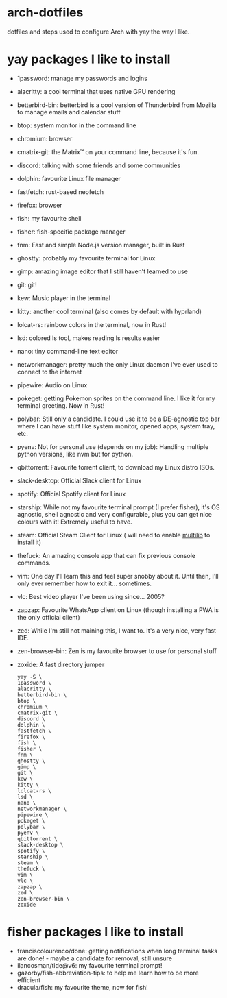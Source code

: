 # arch-dotfiles
dotfiles and steps used to configure Arch with yay the way I like.

# yay packages I like to install
- 1password: manage my passwords and logins
- alacritty: a cool terminal that uses native GPU rendering
- betterbird-bin: betterbird is a cool version of Thunderbird from Mozilla to manage emails and calendar stuff
- btop: system monitor in the command line
- chromium: browser
- cmatrix-git: the Matrix™ on your command line, because it's fun.
- discord: talking with some friends and some communities
- dolphin: favourite Linux file manager
- fastfetch: rust-based neofetch
- firefox: browser
- fish: my favourite shell
- fisher: fish-specific package manager
- fnm: Fast and simple Node.js version manager, built in Rust
- ghostty: probably my favourite terminal for Linux
- gimp: amazing image editor that I still haven't learned to use
- git: git!
- kew: Music player in the terminal
- kitty: another cool terminal (also comes by default with hyprland)
- lolcat-rs: rainbow colors in the terminal, now in Rust!
- lsd: colored ls tool, makes reading ls results easier
- nano: tiny command-line text editor
- networkmanager: pretty much the only Linux daemon I've ever used to connect to the internet
- pipewire: Audio on Linux
- pokeget: getting Pokemon sprites on the command line. I like it for my terminal greeting. Now in Rust!
- polybar: Still only a candidate. I could use it to be a DE-agnostic top bar where I can have stuff like system monitor, opened apps, system tray, etc.
- pyenv: Not for personal use (depends on my job): Handling multiple python versions, like nvm but for python.
- qbittorrent: Favourite torrent client, to download my Linux distro ISOs.
- slack-desktop: Official Slack client for Linux
- spotify: Official Spotify client for Linux
- starship: While not my favourite terminal prompt (I prefer fisher), it's OS agnostic, shell agnostic and very configurable, plus you can get nice colours with it! Extremely useful to have. 
- steam: Official Steam Client for Linux ( will need to enable [multilib](https://wiki.archlinux.org/title/Official_repositories#multilib) to install it)
- thefuck: An amazing console app that can fix previous console commands.
- vim: One day I'll learn this and feel super snobby about it. Until then, I'll only ever remember how to exit it... sometimes.
- vlc: Best video player I've been using since... 2005?
- zapzap: Favourite WhatsApp client on Linux (though installing a PWA is the only official client)
- zed: While I'm still not maining this, I want to. It's a very nice, very fast IDE.
- zen-browser-bin: Zen is my favourite browser to use for personal stuff
- zoxide: A fast directory jumper

  ```
  yay -S \
  1password \
  alacritty \
  betterbird-bin \
  btop \
  chromium \
  cmatrix-git \
  discord \
  dolphin \
  fastfetch \
  firefox \
  fish \
  fisher \
  fnm \
  ghostty \
  gimp \
  git \
  kew \
  kitty \
  lolcat-rs \
  lsd \
  nano \
  networkmanager \
  pipewire \
  pokeget \
  polybar \
  pyenv \
  qbittorrent \
  slack-desktop \
  spotify \
  starship \
  steam \
  thefuck \
  vim \
  vlc \
  zapzap \
  zed \
  zen-browser-bin \
  zoxide

  ```


# fisher packages I like to install
- franciscolourenco/done: getting notifications when long terminal tasks are done! - maybe a candidate for removal, still unsure
- ilancosman/tide@v6: my favourite terminal prompt!
- gazorby/fish-abbreviation-tips: to help me learn how to be more efficient
- dracula/fish: my favourite theme, now for fish!
  
